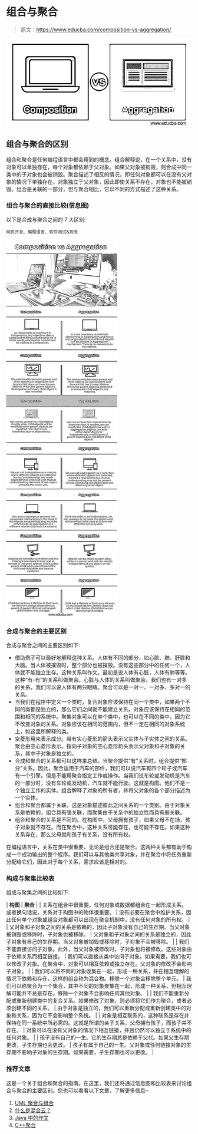 # 组合与聚合

> 原文：<https://www.educba.com/composition-vs-aggregation/>

![Composition vs Aggregation](img/4b1d77d2563a890f24d1bee376437c9f.png)



## 组合与聚合的区别

组合和聚合是任何编程语言中都会用到的概念。组合解释说，在一个关系中，没有对象可以单独存在，每个对象都依赖于父对象。如果父对象被销毁，则合成中同一类中的子对象也会被销毁。聚合描述了相反的情况，即任何对象都可以在没有父对象的情况下单独存在。对象独立于父对象，因此即使关系不存在，对象也不能被销毁。组合是关联的一部分，但与聚合相比，它以不同的方式描述了这种关系。

### 组合与聚合的直接比较(信息图)

以下是合成与聚合之间的 7 大区别:

<small>网页开发、编程语言、软件测试&其他</small>

![Composition vs Aggregation-info](img/1d387d9ac60557209ffcffcd6f2efde3.png)



### 合成与聚合的主要区别

合成与聚合之间的主要区别如下:

*   借助例子可以最好地解释这种关系。人体有不同的部分，如心脏、肺、肝脏和大脑。当人体被摧毁时，整个部分也被摧毁。没有这些部分中的任何一个，人体就不能独立生存。这种关系叫作文。最初是说人体有心脏，人体有肺等等。这种“有-有”的关系叫做聚合。心脏与人体的关系叫做聚合。我们也有一对多的关系，我们可以说人体有两只眼睛。聚合可以是一对一、一对多、多对一的关系。
*   当我们在程序中定义一个类时，复合对象应该保持在同一个类中，如果两个不同的类都是独立的，那么它们之间就不能建立关系。对象应该保持在相同的范围和相同的系统中。聚集对象可以在单个类中，也可以在不同的类中，因为它不改变对象的关系。对象应该在相同的范围内，但不一定在相同的对象系统上，如这里所解释的类。
*   空菱形用来表示成分。带有实心菱形的箭头表示父实体与子实体之间的关系。聚合由空心菱形表示。指向子对象的空心菱形箭头表示父对象和子对象的关系，其中子对象是独立的。
*   合成和聚合的关系都可以这样来总结。当聚合提供“有”关系时，组合提供“部分”关系。因此，聚合适用于汽车的部件，我们可以说汽车有四个轮子或汽车有一个引擎。但是不能用聚合指定工作或操作。当我们说车轮或发动机是汽车的一部分时，没有车轮或发动机，汽车就不能行驶。这就是构图。他们不是一个独立工作的实体。组合解释了对象的所有者，并将父对象的各个部分描述为一个实体。
*   组合和聚合都属于关联，这是对象描述彼此之间关系的一个类别。由于对象关系是依赖的，组合具有强关联，而聚集由于关系中的独立性而具有弱关联。
*   组合和聚合的关系是不同的。在构图中，父母拥有孩子，如果父母不在场，孩子对象就不存在。而在聚合中，这种关系可能存在，也可能不存在。如果这种关系存在，那么父母就和孩子有关系，没有所有权。

在编程语言中，关系在类中很重要，无论是组合还是聚合。这两种关系都有助于构成一个成功输出的整个程序。我们可以与其他类共享对象，并在聚合中将任务重新分配给它们，因此对于每个关系，需求应该是相对的。

### 构成与聚集比较表

组成与聚集之间的比较如下:

| **构图** | **聚合** |
| 关系在组合中很重要，任何对象或数据都组合在一起形成关系。或者换句话说，关系对于构图中的物体很重要。 | 没有必要在聚合中维护关系，因此任何单个对象或组合对象都可以出现在聚合机制中。没有任何对象的所有权。 |
| 父对象和子对象之间的关系是依赖的，因此子对象没有自己的生存期。当父对象被销毁或移除时，子对象也被移除。 | 父对象和子对象之间的关系是独立的，因此子对象有自己的生存期。当父对象被销毁或移除时，子对象不会被移除。 |
| 我们不能直接访问子对象。此外，当父对象被修改时，子对象也将被修改。这些对象由于依赖关系而相互链接。 | 我们可以直接从类中访问子对象。如果需要，我们也可以修改子对象。在聚合中，对象可以相互依赖或独立存在。父对象的修改不会影响子对象。 |
| 我们可以将不同的对象收集在一起，形成一种关系，并在相互理解的情况下依赖和存在，这样的组合称为混合物。移除一个对象会移除整个单元。 | 我们可以称聚合为一个集合，其中不同的对象聚集在一起，形成一种关系，但相互理解可能并不总是存在。移除一个对象不会影响任何其他对象。 |
| 我们不能重新分配或重新创建类中的复合关系。如果修改了对象，则必须将它们作为聚合，或者必须创建不同的关系。 | 由于对象是独立的，我们可以重新分配或重新创建类中的对象和关系，因为它不会影响整个系统。 |
| 对象是相互联系的，这种联系是存在并保持在同一系统中所必需的。这就是所谓的亲子关系，父母拥有孩子，而孩子并不存在。 | 对象可以在没有父对象的情况下相互链接，并且仍然可以独立于系统中的任何对象。 |
| 孩子没有自己的一生。它的生存期总是依赖于父代。如果父生存期更改，子生存期也会更改。 | 孩子有属于自己的一生。父对象或任何链接对象的生存期不影响子对象的生存期。如果需要，子生存期也可以更改。 |

### 推荐文章

这是一个关于组合和聚合的指南。在这里，我们还将通过信息图和比较表来讨论组合与聚合的主要区别。您也可以看看以下文章，了解更多信息–

1.  [UML 聚合与组合](https://www.educba.com/uml-aggregation-vs-composition/)
2.  [什么是混合云？](https://www.educba.com/what-is-hybrid-cloud/)
3.  [Java 中的作文](https://www.educba.com/composition-in-java/)
4.  [C++聚合](https://www.educba.com/c-plus-plus-aggregation/)





